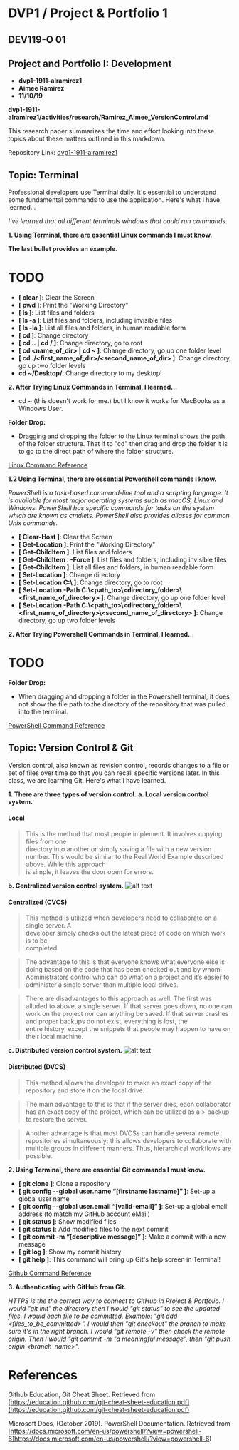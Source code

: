 # DVP1 / Project & Portfolio 1

## DEV119-O 01 
## Project and Portfolio I: Development 

* **dvp1-1911-alramirez1**
* **Aimee Ramirez**
* **11/10/19**

**dvp1-1911-alramirez1/activities/research/Ramirez_Aimee_VersionControl.md**

This research paper summarizes the time and effort looking into these topics about these matters outlined in this markdown. 

Repository Link: [dvp1-1911-alramirez1](https://github.com/ePortfolios/dvp1-1911-alramirez1)


## Topic: Terminal
Professional developers use Terminal daily. It's essential to understand some fundamental commands to use the application. Here's what I have learned...  

*I've learned that all different terminals windows that could run commands.*


**1. Using Terminal, there are essential Linux commands I must know.**
 

**The last bullet provides an example**.
# TODO

* **[ clear ]**: Clear the Screen 
* **[ pwd ]**: Print the "Working Directory"
* **[ ls ]**: List files and folders
* **[ ls -a ]**: List files and folders, including invisible files
* **[ ls -la ]**: List all files and folders, in human readable form
* **[ cd ]**: Change directory
* **[ cd .. | cd / ]**: Change directory, go to root
* **[ cd <name_of_dir> | cd ~ ]**: Change directory, go up one folder level
* **[ cd ./<first_name_of_dir>/<second_name_of_dir> ]**: Change directory, go up two folder levels
* **cd ~/Desktop/**: Change directory to my desktop! 


**2. After Trying Linux Commands in Terminal, I learned...**
* cd ~ (this doesn't work for me.) but I know it works for MacBooks as a Windows User.

**Folder Drop:** 
* Dragging and dropping the folder to the Linux terminal shows the path of the folder structure. That if to "cd" then drag and drop the folder it is to go to the direct path of where the folder structure. 
 
[Linux Command Reference](https://github.com/ePortfolios/dvp1-1911-alramirez1https://learnpythonthehardway.org/book/appendixa.html)

**1.2 Using Terminal, there are essential Powershell commands I know.**

*PowerShell is a task-based command-line tool and a scripting language. It is available for most major operating systems such as macOS, Linux and Windows. PowerShell has specific commands for tasks on the system which are known as cmdlets. PowerShell also provides aliases for common Unix commands.*


* **[ Clear-Host ]**: Clear the Screen 
* **[ Get-Location ]**: Print the "Working Directory"
* **[ Get-ChildItem ]**: List files and folders
* **[ Get-ChildItem . -Force ]**: List files and folders, including invisible files
* **[ Get-ChildItem  ]**: List all files and folders, in human readable form
* **[ Set-Location ]**: Change directory
* **[ Set-Location C:\ ]**: Change directory, go to root
* **[ Set-Location -Path C:\\<path_to>\\<directory_folder>\\<first_name_of_directory> ]**: Change directory, go up one folder level
* **[  Set-Location -Path C:\\<path_to>\\<directory_folder>\\<first_name_of_directory>\\<second_name_of_directory> ]**: Change directory, go up two folder levels
 


**2. After Trying Powershell Commands in Terminal, I learned...**
# TODO

**Folder Drop:** 
* When dragging and dropping a folder in the Powershell terminal, it does not show the file path to the directory of the repository that was pulled into the terminal. 
 

[PowerShell Command Reference](https://docs.microsoft.com/en-us/powershell/?view=powershell-6)



## Topic: Version Control & Git
Version control, also known as revision control, records changes to a file or set of files over time so that you can recall specific versions later. In this class, we are learning Git. Here's what I have learned. 

**1. There are three types of version control.**
**a. Local version control system.**

####  Local
> This is the method that most people implement. It involves copying files from one  
> directory into another or simply saving a file with a new version number. 
> This would be similar to the Real World Example described above. While this approach  
> is simple, it leaves the door open for errors.

   
**b. Centralized version control system.**
   ![alt text](https://i.imgur.com/Pd0zzKL.jpg "CVCS example")
#### Centralized (CVCS)

> This method is utilized when developers need to collaborate on a single server. A  
> developer simply checks out the latest piece of code on which work is to be  
> completed.

> The advantage to this is that everyone knows what everyone else is doing based on the code that has been checked out and by whom.  
> Administrators control who can do what on a project and it’s easier to administer a single server than multiple local drives.

> There are disadvantages to this approach as well. The first was alluded to above, a single server. If that server goes down, no one 
> can work on the project nor can anything be saved. If that server crashes and proper backups do not exist, everything is lost, the  
> entire history, except the snippets that people may happen to have on their local machine.
   
**c. Distributed version control system.**
   ![alt text](https://i.imgur.com/Z8qcwXh.jpg "DVCS example")
 
####  Distributed (DVCS)

> This method allows the developer to make an exact copy of the repository and store it on the local drive.

> The main advantage to this is that if the server dies, each collaborator has an exact copy of the project, which can be utilized as a  > backup to restore the server.

> Another advantage is that most DVCSs can handle several remote repositories simultaneously; 
> this allows developers to collaborate with multiple groups in different manners.
> Thus, hierarchical workflows are possible.





**2. Using Terminal, there are essential Git commands I must know.**
 

* **[ git clone ]**: Clone a repository
* **[ git config --global user.name “[firstname lastname]” ]**: Set-up a global user name
* **[ git config --global user.email “[valid-email]” ]**: Set-up a global email address (to match my GitHub account eMail)
* **[ git status ]**: Show modified files
* **[ git status ]**: Add modified files to the next commit
* **[ git commit -m “[descriptive message]” ]**: Make a commit with a new message
* **[ git log ]**: Show my commit history
* **[ git help ]**: This command will bring up Git's help screen in Terminal!
    


[Github Command Reference](https://education.github.com/git-cheat-sheet-education.pdf) 



**3. Authenticating with GitHub from Git.**

*HTTPS is the the correct way to connect to GitHub in Project & Portfolio. I would "git init" the directory then I would "git status" to see the updated files. I would each file to be committed. Example: "git add <files_to_be_committed>". I would then "git checkout" the branch to make sure it's in the right branch. I would "git remote -v" then check the remote origin. Then I would "git commit -m "a meaningful message", then "git push origin <branch_name>".* 


# References

Github Education, Git Cheat Sheet. Retrieved from [https://education.github.com/git-cheat-sheet-education.pdf](https://education.github.com/git-cheat-sheet-education.pdf)

Microsoft Docs, (October 2019). PowerShell Documentation. Retrieved from
[https://docs.microsoft.com/en-us/powershell/?view=powershell-6]https://docs.microsoft.com/en-us/powershell/?view=powershell-6)

